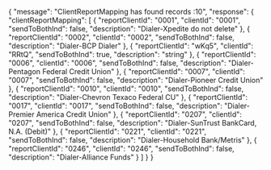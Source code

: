 {
  "message": "ClientReportMapping has found records :10",
  "response": {
    "clientReportMapping": [
      {
        "reportClientId": "0001",
        "clientId": "0001",
        "sendToBothInd": false,
        "description": "Dialer-Xpedite do not delete"
      },
      {
        "reportClientId": "0002",
        "clientId": "0002",
        "sendToBothInd": false,
        "description": "Dialer-BCP  Dialer"
      },
      {
        "reportClientId": "wKq5",
        "clientId": "RRtQ",
        "sendToBothInd": true,
        "description": "string"
      },
      {
        "reportClientId": "0006",
        "clientId": "0006",
        "sendToBothInd": false,
        "description": "Dialer-Pentagon Federal Credit Union"
      },
      {
        "reportClientId": "0007",
        "clientId": "0007",
        "sendToBothInd": false,
        "description": "Dialer-Pioneer  Credit Union"
      },
      {
        "reportClientId": "0010",
        "clientId": "0010",
        "sendToBothInd": false,
        "description": "Dialer-Chevron Texaco Federal CU"
      },
      {
        "reportClientId": "0017",
        "clientId": "0017",
        "sendToBothInd": false,
        "description": "Dialer-Premier America Credit Union"
      },
      {
        "reportClientId": "0207",
        "clientId": "0207",
        "sendToBothInd": false,
        "description": "Dialer-SunTrust BankCard, N.A. (Debit)"
      },
      {
        "reportClientId": "0221",
        "clientId": "0221",
        "sendToBothInd": false,
        "description": "Dialer-Household Bank/Metris"
      },
      {
        "reportClientId": "0246",
        "clientId": "0246",
        "sendToBothInd": false,
        "description": "Dialer-Alliance Funds"
      }
    ]
  }
}
